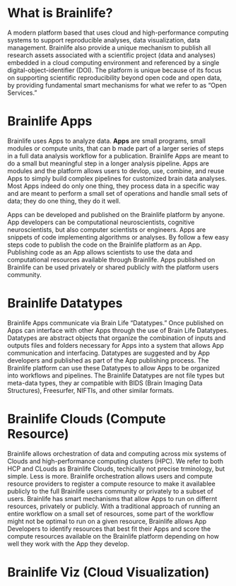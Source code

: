 <!--- Brainlife Style and Conventions
* Brainlife is a platform.
* Brainlife Apps are simply Apps.
* Brainlife Datatypes are simply Datatypes.
* Brainlife Data sets are Datasets
* Brainlife Apps and Datasets together are Research Assets or simply Assets ---->

# What is Brainlife?

A modern platform based that uses cloud and high-performance computing systems to support reproducible analyses, data visualization, data management. Brainlife also provide a unique mechanism to publish all research assets associated with a scientific project (data and analyses) embedded in a cloud computing environment and referenced by a single digital-object-identifier (DOI). The platform is unique because of its focus on supporting scientific reproducibility beyond open code and open data, by providing fundamental smart mechanisms for what we refer to as “Open Services.” 

# Brainlife Apps

Brainlife uses Apps to analyze data. **Apps** are small programs, small modules or compute units, that can b made part of a larger series of steps in a full data analysis workflow for a publication. Brainlife Apps are meant to do a small but meaningful step in a longer analysis pipeline. Apps are modules and the platform allows users to devlop, use, combine, and reuse Apps to simply build complex pipelines for customized brain data analyses. Most Apps indeed do only one thing, they process data in a specific way and are meant to perform a small set of operations and handle small sets of data; they do one thing, they do it well.

Apps can be developed and published on the Brainlife platform by anyone. App developers can be computational neuroscientists, cognitive neuroscientists, but also computer scientists or engineers. Apps are snippets of code implementing algorithms or analyses. By follow a few easy steps code to publish the code on the Brainlife platform as an App. Publishing code as an App allows scientists to use the data and computational resources available through Brainlife. Apps published on Brainlife can be used privately or shared publicly with the platform users community. 

# Brainlife Datatypes

Brainlife Apps communicate via Brain Life “Datatypes.” Once published on Apps can interface with other Apps through the use of Brain Life Datatypes. Datatypes are abstract objects that organize the combination of inputs and outputs files and folders necessary for Apps into a system that allows App communication and interfacing. Datatypes are suggested and by App developers and published as part of the App publishing process. The Brainlife platform can use these Datatypes to allow Apps to be organized into workflows and pipelines. The Brainlife Datatypes are not file types but meta-data types, they ar compatible with BIDS (Brain Imaging Data Structures), Freesurfer, NIFTIs, and other similar formats.

# Brainlife Clouds (Compute Resource)

Brainlife allows orchestration of data and computing across mix systems of Clouds and high-performance computing clusters (HPC). We refer to both HCP and CLouds as Brainlife Clouds, techically not precise trminology, but simple. Less is more. Brainlife orchestration allows users and compute resource providers to register a compute resource to make it availablee publicly to the full Brainlife users community or privately to a subset of users. Brainlife has smart mechanisms that allow Apps to run on differnt resources, privately or publicly. With a traditional approach of running an entire workflow on a small set of resources, some part of the workflow might not be optimal to run on a given resource, Brainlife allows App Developers to identify resources that best fit their Apps and score the compute resources available on the Brainlife platform depending on how well they work with the App they develop. 

# Brainlife Viz (Cloud Visualization)





